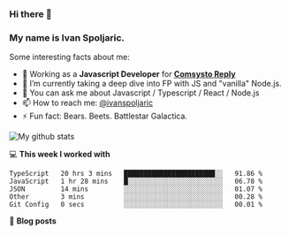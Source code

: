 ### Hi there 👋 

### My name is Ivan Spoljaric.

Some interesting facts about me:

- 🔭 Working as a **Javascript Developer** for **[Comsysto Reply](https://comsystoreply.de/)**
- 🌱 I’m currently taking a deep dive into FP with JS and "vanilla" Node.js.
- 💬 You can ask me about Javascript / Typescript / React / Node.js 
- 📫 How to reach me: [@ivanspoljaric](https://www.linkedin.com/in/ivan-špoljarić-2206a184)
- ⚡ Fun fact: Bears. Beets. Battlestar Galactica.

![My github stats](https://github-readme-stats.vercel.app/api?username=ispoljari&show_icons=true&theme=radical&hide=["contribs","issues"])

💻 **This week I worked with**
<!--START_SECTION:waka-->
```text
TypeScript   20 hrs 3 mins   ███████████████████████░░   91.86 % 
JavaScript   1 hr 28 mins    █░░░░░░░░░░░░░░░░░░░░░░░░   06.78 % 
JSON         14 mins         ░░░░░░░░░░░░░░░░░░░░░░░░░   01.07 % 
Other        3 mins          ░░░░░░░░░░░░░░░░░░░░░░░░░   00.28 % 
Git Config   0 secs          ░░░░░░░░░░░░░░░░░░░░░░░░░   00.01 %
```
<!--END_SECTION:waka-->

📕 **Blog posts**
<!-- BLOG-POST-LIST:START -->
<!-- BLOG-POST-LIST:END -->
